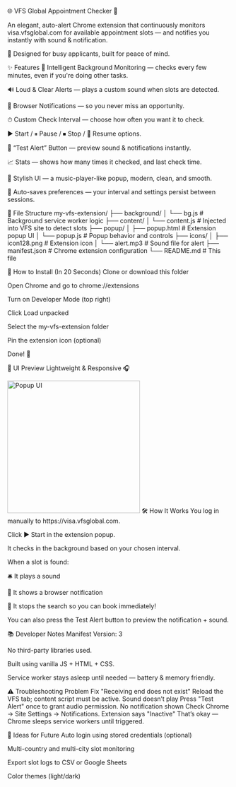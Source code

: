 🌐 VFS Global Appointment Checker 🔔

An elegant, auto-alert Chrome extension that continuously monitors visa.vfsglobal.com for available appointment slots — and notifies you instantly with sound & notification.

🎯 Designed for busy applicants, built for peace of mind.

✨ Features
🧠 Intelligent Background Monitoring — checks every few minutes, even if you're doing other tasks.

🔊 Loud & Clear Alerts — plays a custom sound when slots are detected.

🔔 Browser Notifications — so you never miss an opportunity.

⏱ Custom Check Interval — choose how often you want it to check.

▶️ Start / ⏸ Pause / ⏹ Stop / 🔁 Resume options.

🧪 “Test Alert” Button — preview sound & notifications instantly.

📈 Stats — shows how many times it checked, and last check time.

🎨 Stylish UI — a music-player-like popup, modern, clean, and smooth.

💾 Auto-saves preferences — your interval and settings persist between sessions.



🧩 File Structure
my-vfs-extension/
├── background/
│   └── bg.js             # Background service worker logic
├── content/
│   └── content.js        # Injected into VFS site to detect slots
├── popup/
│   ├── popup.html        # Extension popup UI
│   └── popup.js          # Popup behavior and controls
├── icons/
│   ├── icon128.png       # Extension icon
│   └── alert.mp3         # Sound file for alert
├── manifest.json         # Chrome extension configuration
└── README.md             # This file


🚀 How to Install (In 20 Seconds)
Clone or download this folder

Open Chrome and go to chrome://extensions

Turn on Developer Mode (top right)

Click Load unpacked

Select the my-vfs-extension folder

Pin the extension icon (optional)

Done! 🎉

📸 UI Preview
Lightweight & Responsive 🎧

<img src="https://via.placeholder.com/320x240?text=VFS+Checker+Popup+UI" alt="Popup UI" width="300"/>
🛠 How It Works
You log in manually to https://visa.vfsglobal.com.

Click ▶ Start in the extension popup.

It checks in the background based on your chosen interval.

When a slot is found:

🛎 It plays a sound

🔔 It shows a browser notification

🎉 It stops the search so you can book immediately!

You can also press the Test Alert button to preview the notification + sound.

📚 Developer Notes
Manifest Version: 3

No third-party libraries used.

Built using vanilla JS + HTML + CSS.

Service worker stays asleep until needed — battery & memory friendly.

⚠️ Troubleshooting
Problem	Fix
"Receiving end does not exist"	Reload the VFS tab; content script must be active.
Sound doesn’t play	Press "Test Alert" once to grant audio permission.
No notification shown	Check Chrome → Site Settings → Notifications.
Extension says "Inactive"	That’s okay — Chrome sleeps service workers until triggered.

🔮 Ideas for Future
Auto login using stored credentials (optional)

Multi-country and multi-city slot monitoring

Export slot logs to CSV or Google Sheets

Color themes (light/dark)
